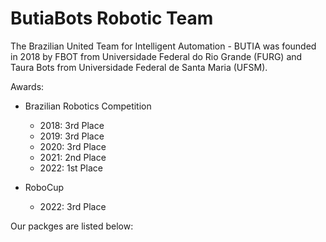 # ButiaBots Robotic Team

The Brazilian United Team for Intelligent Automation - BUTIA was founded in 2018 by FBOT from Universidade Federal do Rio Grande (FURG) and Taura Bots from Universidade Federal de Santa Maria (UFSM).

Awards:

- Brazilian Robotics Competition
  - 2018: 3rd Place
  - 2019: 3rd Place
  - 2020: 3rd Place
  - 2021: 2nd Place
  - 2022: 1st Place

- RoboCup
  - 2022: 3rd Place

Our packges are listed below: